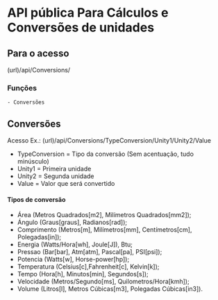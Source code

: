 # API pública Para Cálculos e Conversões de unidades

## Para o acesso

(url)/api/Conversions/

### Funções
    - Conversões


## Conversões 

Acesso Ex.: (url)/api/Conversions/TypeConversion/Unity1/Unity2/Value
- TypeConversion = Tipo da conversão (Sem acentuação, tudo minúsculo)
- Unity1 = Primeira unidade 
- Unity2 = Segunda unidade
- Value = Valor que será convertido

#### Tipos de conversão

 - Área (Metros Quadrados[m2], Milímetros Quadrados[mm2]);
 - Ángulo (Graus[graus], Radianos[rad]);
 - Comprimento (Metros[m], Milímetros[mm], Centímetros[cm], Polegadas[in]);
 - Energia (Watts/Hora[wh], Joule[J]), Btu;
 - Pressao (Bar[bar], Atm[atm], Pascal[pa], PSI[psi]);
 - Potencia (Watts[w], Horse-power[hp]);
 - Temperatura (Celsius[c],Fahrenheit[c], Kelvin[k]);
 - Tempo (Hora[h], Minutos[min], Segundos[s]);
 - Velocidade (Metros/Segundo[ms], Quilometros/Hora[kmh]);
 - Volume (Litros[l], Metros Cúbicas[m3], Polegadas Cúbicas[in3]).
